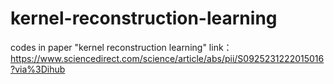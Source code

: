 # kernel-reconstruction-learning
codes in paper "kernel reconstruction learning" 
link：https://www.sciencedirect.com/science/article/abs/pii/S0925231222015016?via%3Dihub
